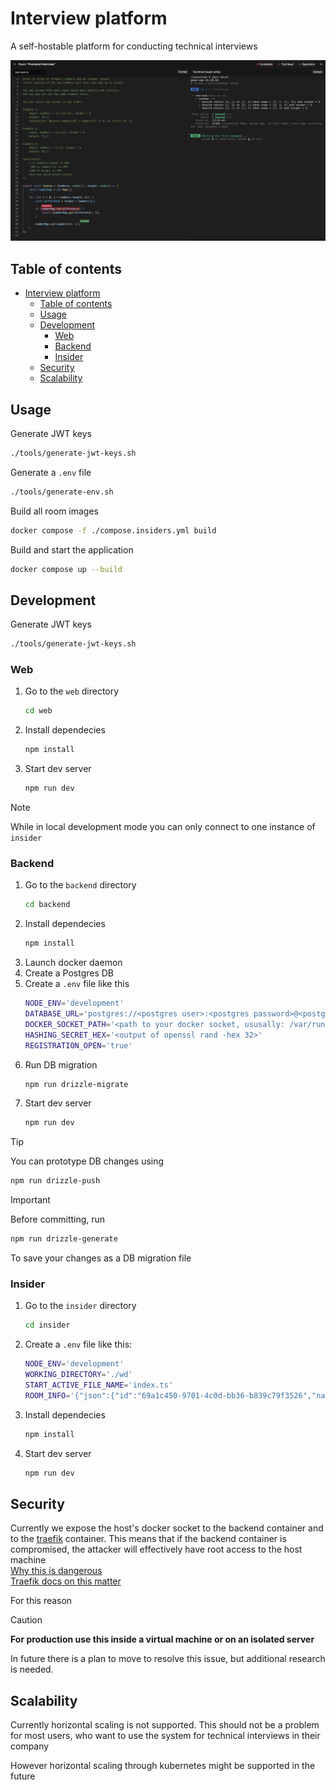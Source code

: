 # Interview platform

A self-hostable platform for conducting technical interviews

![Screenshot](./assets/Screenshot.png)


## Table of contents
- [Interview platform](#interview-platform)
  - [Table of contents](#table-of-contents)
  - [Usage](#usage)
  - [Development](#development)
    - [Web](#web)
    - [Backend](#backend)
    - [Insider](#insider)
  - [Security](#security)
  - [Scalability](#scalability)


## Usage

Generate JWT keys
```bash
./tools/generate-jwt-keys.sh
```

Generate a `.env` file
```bash
./tools/generate-env.sh
```


Build all room images
```bash
docker compose -f ./compose.insiders.yml build
```

Build and start the application
```bash
docker compose up --build
```


## Development

Generate JWT keys
```bash
./tools/generate-jwt-keys.sh
```


### Web

1. Go to the `web` directory
    ```bash
    cd web
    ```
2. Install dependecies
    ```bash
    npm install
    ```
3. Start dev server
    ```bash
    npm run dev
    ```

> [!NOTE]
> While in local development mode you can only connect to one instance of `insider`


### Backend

1. Go to the `backend` directory
    ```bash
    cd backend
    ```
2. Install dependecies
    ```bash
    npm install
    ```
3. Launch docker daemon
4. Create a Postgres DB
5. Create a `.env` file like this
    ```bash
    NODE_ENV='development'
    DATABASE_URL='postgres://<postgres user>:<postgres password>@<postgres host>:<postgres port>/<postgres db name>'
    DOCKER_SOCKET_PATH='<path to your docker socket, ususally: /var/run/docker.sock>'
    HASHING_SECRET_HEX='<output of openssl rand -hex 32>'
    REGISTRATION_OPEN='true'
    ```
6. Run DB migration
    ```bash
    npm run drizzle-migrate
    ```
7. Start dev server
    ```bash
    npm run dev
    ```

> [!TIP]
> You can prototype DB changes using
> ```bash
> npm run drizzle-push
> ```

> [!IMPORTANT]
> Before committing, run
> ```bash
> npm run drizzle-generate
> ```
> To save your changes as a DB migration file


### Insider

1. Go to the `insider` directory
    ```bash
    cd insider
    ```
2. Create a `.env` file like this:
    ```bash
    NODE_ENV='development'
    WORKING_DIRECTORY='./wd'
    START_ACTIVE_FILE_NAME='index.ts'
    ROOM_INFO='{"json":{"id":"69a1c450-9701-4c0d-bb36-b839c79f3526","name":"test-room","type":"node","createdAt":"2024-10-02T19:57:11.011Z"},"meta":{"values":{"createdAt":["Date"]}}}'
    ```
3. Install dependecies
    ```bash
    npm install
    ```
4. Start dev server
    ```bash
    npm run dev
    ```


## Security

Currently we expose the host's docker socket to the backend container and to the [traefik](https://traefik.io/traefik/) container. This means that if the backend container is compromised, the attacker will effectively have root access to the host machine \
[Why this is dangerous](https://www.lvh.io/posts/dont-expose-the-docker-socket-not-even-to-a-container/) \
[Traefik docs on this matter](https://doc.traefik.io/traefik/providers/docker/#docker-api-access)

For this reason
> [!CAUTION]
> **For production use this inside a virtual machine or on an isolated server**

In future there is a plan to move to resolve this issue, but additional research is needed.


## Scalability

Currently horizontal scaling is not supported.
This should not be a problem for most users, who want to use the system for technical interviews in their company

However horizontal scaling through kubernetes might be supported in the future
